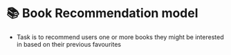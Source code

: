 # :books: Book Recommendation model

- Task is to recommend users one or more books they might be interested in based on their previous
  favourites
